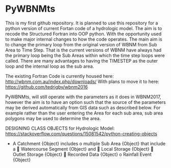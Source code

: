 
# PyWBNMts

This is my first github repository. It is planned to use this repository for a python version of current Fortan code of a hydrologic model.
The aim is to recode the Structured Fortran into OOP python. With the opportunity used to make major internal changes to how the code operates.
The main aim is to change the primary loop from the original version of WBNM from Sub Area to Time Step.
That is the current versions of WBNM have always had the primary loop being the Sub Areas within which the time step loops were called. There are many advantages to having the TIMESTEP as the outer loop and the internal loop as the sub area.

The existing Fortran Code is currently housed here: http://wbnm.com.au/index.php/downloads/
With plans to move it to here: https://github.com/tedrigby/wbnm2016 

PyWBNMts, will still operate with the parameters as it does in WBNM2017, however the aim is to have an option such that the source of the parameters may be derived automatically from GIS data such as described below. For example rather than the user entering the Area for each sub area, sub area polygons may be used to determine the area.

DESIGNING CLASS OBJECTS for Hydrologic Model:
https://stackoverflow.com/questions/15081542/python-creating-objects 

-	A Catchment {Object} includes 
            o	multiple Sub Area {Object} that include a 
                      	Watercourse Segment {Object} and
                      	Local Storage {Object}
                      	Outlet Storage {Object}
                      	Recorded Data {Object}
            o	Rainfall Event {Object}
